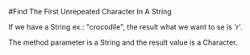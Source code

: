 #Find The First Unrepeated Character In A String

If we have a String ex.: "crocodile", the result what we want to se is 'r'.

The method parameter is a String and the result value is a Character. 